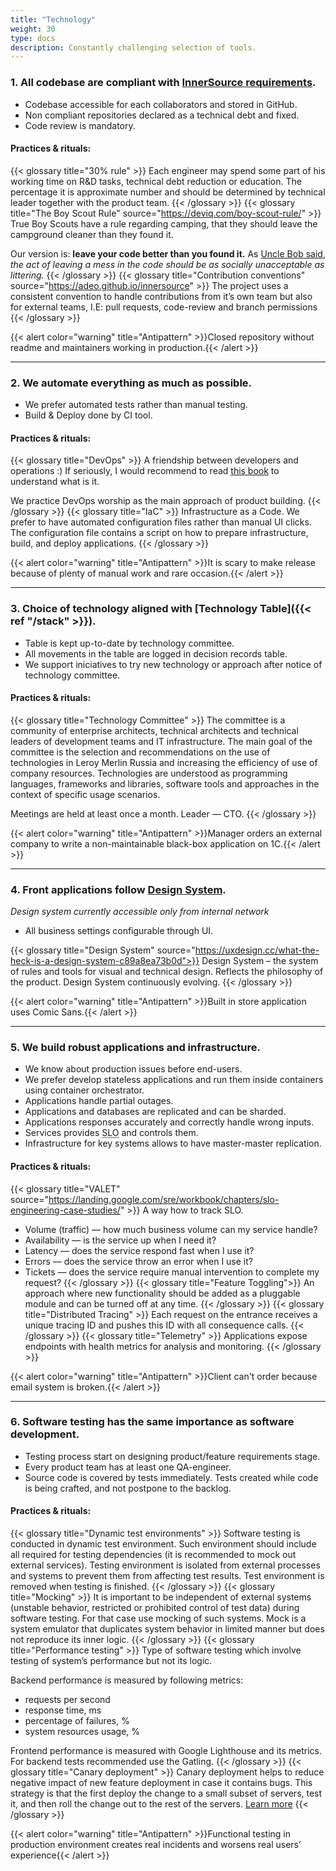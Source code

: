 ```yaml
---
title: "Technology"
weight: 30
type: docs
description: Сonstantly challenging selection of tools.
---
```


### 1. All codebase are compliant with [InnerSource requirements](https://adeo.github.io/innersource/).

* Codebase accessible for each collaborators and stored in GitHub.
* Non compliant repositories declared as a technical debt and fixed.
* Code review is mandatory.

#### Practices & rituals: 
{{< glossary title="30% rule" >}}
Each engineer may spend some part of his working time on R&D tasks, technical debt reduction or education. 
The percentage it is approximate number and should be determined by technical leader together with the product team.
{{< /glossary >}}
{{< glossary title="The Boy Scout Rule" source="https://deviq.com/boy-scout-rule/" >}}
True Boy Scouts have a rule regarding camping, that they should leave the campground cleaner than they found it.

Our version is: **leave your code better than you found it.**
As [Uncle Bob said](https://www.oreilly.com/library/view/97-things-every/9780596809515/ch08.html), *the act of leaving a mess in the code should be as socially unacceptable as littering.*
{{< /glossary >}}
{{< glossary title="Contribution conventions" source="https://adeo.github.io/innersource" >}}
The project uses a consistent convention to handle contributions from it’s own team but also for external teams, I.E: pull requests, code-review and branch permissions
{{< /glossary >}}

{{< alert color="warning" title="Antipattern" >}}Closed repository without readme and maintainers working in production.{{< /alert >}}

---

### 2. We automate everything as much as possible.

* We prefer automated tests rather than manual testing.
* Build & Deploy done by CI tool.

#### Practices & rituals: 
{{< glossary title="DevOps" >}}
A friendship between developers and operations :) If seriously, I would recommend to read [this book](https://www.amazon.com/Phoenix-Project-DevOps-Helping-Business/dp/0988262592) to understand what is it.

We practice DevOps worship as the main approach of product building.
{{< /glossary >}}
{{< glossary title="IaC" >}}
Infrastructure as a Code. We prefer to have automated configuration files rather than manual UI clicks. The configuration file contains a script on how to prepare infrastructure, build, and deploy applications.
{{< /glossary >}}

{{< alert color="warning" title="Antipattern" >}}It is scary to make release because of plenty of manual work and rare occasion.{{< /alert >}}

---

### 3. Choice of technology aligned with [Technology Table]({{< ref "/stack" >}}).

* Table is kept up-to-date by technology committee.
* All movements in the table are  logged in decision records table.
* We support iniciatives to try new technology or approach after notice of technology committee.

#### Practices & rituals: 
{{< glossary title="Technology Committee" >}}
The committee is a community of enterprise architects, technical architects and technical leaders of development teams and IT infrastructure. The main goal of the committee is the selection and recommendations on the use of technologies in Leroy Merlin Russia and increasing the efficiency of use of company resources. Technologies are understood as programming languages, frameworks and libraries, software tools and approaches in the context of specific usage scenarios.

Meetings are held at least once a month. Leader — CTO.
{{< /glossary >}}

{{< alert color="warning" title="Antipattern" >}}Manager orders an external company to write a non-maintainable black-box application on 1C.{{< /alert >}}

---

### 4. Front applications follow [Design System](https://fronton.leroymerlin.ru/).

<i class="fa fa-lock mr-1"></i> <i>Design system currently accessible only from internal network</i>

* All business settings configurable through UI.

{{< glossary title="Design System" source="https://uxdesign.cc/what-the-heck-is-a-design-system-c89a8ea73b0d">}}
Design System – the system of rules and tools for visual and technical design. Reflects the philosophy of the product. Design System continuously evolving.
{{< /glossary >}}

{{< alert color="warning" title="Antipattern" >}}Built in store application uses Comic Sans.{{< /alert >}}

---

### 5. We build robust applications and infrastructure.

* We know about production issues before end-users.
* We prefer develop stateless applications and run them inside containers using container orchestrator.
* Applications handle partial outages.
* Applications and databases are replicated and can be sharded.
* Applications responses accurately and correctly handle wrong inputs.
* Services provides <abbr data-toggle="tooltip" title="Service Level Objective is a goal that service provider wants to reach.">SLO</abbr> and controls them.
* Infrastructure for key systems allows to have master-master replication.

#### Practices & rituals: 
{{< glossary title="VALET" source="https://landing.google.com/sre/workbook/chapters/slo-engineering-case-studies/" >}}
A way how to track SLO. 

* Volume (traffic) — how much business volume can my service handle?
* Availability — is the service up when I need it?
* Latency — does the service respond fast when I use it?
* Errors — does the service throw an error when I use it?
* Tickets — does the service require manual intervention to complete my request?
{{< /glossary >}}
{{< glossary title="Feature Toggling">}}
An approach where new functionality should be added as a pluggable module and can be turned off at any time.
{{< /glossary >}}
{{< glossary title="Distributed Tracing" >}}
Each request on the entrance receives a unique tracing ID and pushes this ID with all consequence calls.
{{< /glossary >}}
{{< glossary title="Telemetry" >}}
Applications expose endpoints with health metrics for analysis and monitoring.
{{< /glossary >}}

{{< alert color="warning" title="Antipattern" >}}Client can't order because email system is broken.{{< /alert >}}

---

### 6. Software testing has the same importance as software development.

* Testing process start on designing product/feature requirements stage.
* Every product team has at least one QA-engineer.
* Source code is covered by tests immediately. Tests created while code is being crafted, and not postpone to the backlog.

#### Practices & rituals: 
{{< glossary title="Dynamic test environments" >}}
Software testing is conducted in dynamic test environment. Such environment should include all required for testing dependencies (it is recommended to mock out external services). Testing environment is isolated from external processes and systems to prevent them from affecting test results. Test environment is removed when testing is finished.
{{< /glossary >}}
{{< glossary title="Mocking" >}}
It is important to be independent of external systems (unstable behavior, restricted or prohibited control of test data) during software testing. For that case use mocking of such systems.
Mock is a system emulator that duplicates system behavior in limited manner but does not reproduce its inner logic.
{{< /glossary >}}
{{< glossary title="Performance testing" >}}
Type of software testing which involve testing of system’s performance but not its logic.

Backend performance is measured by following metrics:
* requests per second
* response time, ms
* percentage of failures, %
* system resources usage, %

Frontend performance is measured with Google Lighthouse and its metrics.
For backend tests recommended use the Gatling.
{{< /glossary >}}
{{< glossary title="Canary deployment" >}}
Canary deployment helps to reduce negative impact of new feature deployment in case it contains bugs. This strategy is that the first deploy the change to a small subset of servers, test it, and then roll the change out to the rest of the servers. [Learn more](https://octopus.com/docs/deployment-patterns/canary-deployments#:~:text=Canary%20deployments%20are%20a%20pattern,the%20rest%20of%20the%20servers.)
{{< /glossary >}}

{{< alert color="warning" title="Antipattern" >}}Functional testing in production environment creates real incidents and worsens real users’ experience{{< /alert >}}
